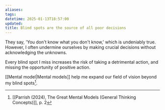 ```yaml
---
aliases: 
tags: 
datetime: 2025-01-13T18:57:00
updated: 
title: Blind spots are the source of all poor decisions
---
```

They say, 'You don't know what you don't know,' which is undeniably true. However, I often undermine ourselves by making crucial decisions without acknowledging the unknowns.

Every blind spot I miss increases the risk of taking a detrimental action, and missing the opportunity of positive action.

[[Mental model|Mental models]] help me expand our field of vision beyond my blind spots[^1]. 

[^1]: [[Parrish (2024), The Great Mental Models (General Thinking Concepts)]], p. 2